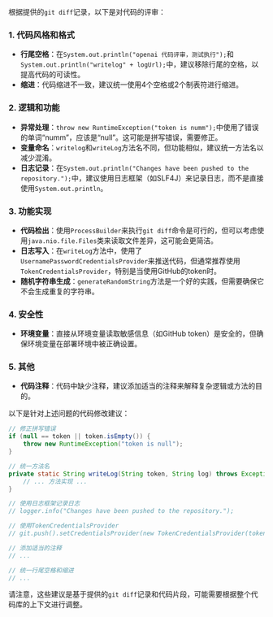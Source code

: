 根据提供的`git diff`记录，以下是对代码的评审：

### 1. 代码风格和格式
- **行尾空格**：在`System.out.println("openai 代码评审，测试执行");`和`System.out.println("writelog" + logUrl);`中，建议移除行尾的空格，以提高代码的可读性。
- **缩进**：代码缩进不一致，建议统一使用4个空格或2个制表符进行缩进。

### 2. 逻辑和功能
- **异常处理**：`throw new RuntimeException("token is numm");`中使用了错误的单词“numm”，应该是“null”。这可能是拼写错误，需要修正。
- **变量命名**：`writelog`和`writeLog`方法名不同，但功能相似，建议统一方法名以减少混淆。
- **日志记录**：在`System.out.println("Changes have been pushed to the repository.");`中，建议使用日志框架（如SLF4J）来记录日志，而不是直接使用`System.out.println`。

### 3. 功能实现
- **代码检出**：使用`ProcessBuilder`来执行`git diff`命令是可行的，但可以考虑使用`java.nio.file.Files`类来读取文件差异，这可能会更简洁。
- **日志写入**：在`writeLog`方法中，使用了`UsernamePasswordCredentialsProvider`来推送代码，但通常推荐使用`TokenCredentialsProvider`，特别是当使用GitHub的token时。
- **随机字符串生成**：`generateRandomString`方法是一个好的实践，但需要确保它不会生成重复的字符串。

### 4. 安全性
- **环境变量**：直接从环境变量读取敏感信息（如GitHub token）是安全的，但确保环境变量在部署环境中被正确设置。

### 5. 其他
- **代码注释**：代码中缺少注释，建议添加适当的注释来解释复杂逻辑或方法的目的。

以下是针对上述问题的代码修改建议：

```java
// 修正拼写错误
if (null == token || token.isEmpty()) {
    throw new RuntimeException("token is null");
}

// 统一方法名
private static String writeLog(String token, String log) throws Exception {
    // ... 方法实现 ...
}

// 使用日志框架记录日志
// logger.info("Changes have been pushed to the repository.");

// 使用TokenCredentialsProvider
// git.push().setCredentialsProvider(new TokenCredentialsProvider(token)).call();

// 添加适当的注释
// ...

// 统一行尾空格和缩进
// ...
```

请注意，这些建议是基于提供的`git diff`记录和代码片段，可能需要根据整个代码库的上下文进行调整。